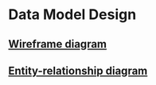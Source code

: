 # Data Model Design

## [Wireframe diagram](wireframe.md)

## [Entity-relationship diagram](erd.md)
